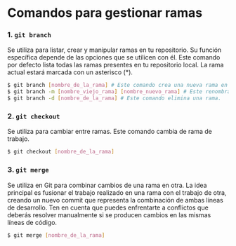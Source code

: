 # Comandos para gestionar ramas

### 1. `git branch`

Se utiliza para listar, crear y manipular ramas en tu repositorio. Su función específica depende de las opciones que se utilicen con él. Este comando por defecto lista todas las ramas presentes en tu repositorio local. La rama actual estará marcada con un asterisco (\*).

```bash
$ git branch [nombre_de_la_rama] # Este comando crea una nueva rama en tu repositorio, pero no cambia automáticamente a esa rama.
$ git branch -m [nombre_viejo_rama] [nombre_nuevo_rama] # Este renombra una rama.
$ git branch -d [nombre_de_la_rama] # Este comando elimina una rama.
```

### 2. `git checkout`

Se utiliza para cambiar entre ramas. Este comando cambia de rama de trabajo.

```bash
$ git checkout [nombre_de_la_rama]
```

### 3. `git merge`

Se utiliza en Git para combinar cambios de una rama en otra. La idea principal es fusionar el trabajo realizado en una rama con el trabajo de otra, creando un nuevo commit que representa la combinación de ambas líneas de desarrollo. Ten en cuenta que puedes enfrentarte a conflictos que deberás resolver manualmente si se producen cambios en las mismas líneas de código.

```bash
$ git merge [nombre_de_la_rama]
```
